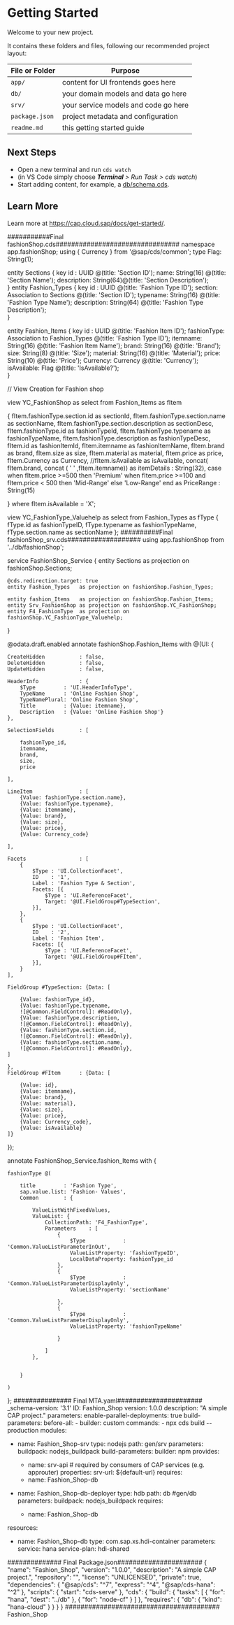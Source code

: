 # Getting Started

Welcome to your new project.

It contains these folders and files, following our recommended project layout:

File or Folder | Purpose
---------|----------
`app/` | content for UI frontends goes here
`db/` | your domain models and data go here
`srv/` | your service models and code go here
`package.json` | project metadata and configuration
`readme.md` | this getting started guide


## Next Steps

- Open a new terminal and run `cds watch` 
- (in VS Code simply choose _**Terminal** > Run Task > cds watch_)
- Start adding content, for example, a [db/schema.cds](db/schema.cds).


## Learn More

Learn more at https://cap.cloud.sap/docs/get-started/.


###########Final fashionShop.cds################################
namespace app.fashionShop;
using { Currency } from '@sap/cds/common';
type Flag: String(1);

entity Sections {
    key id : UUID @(title: 'Section ID');
        name: String(16) @(title: 'Section Name');
        description: String(64)@(title: 'Section Description');   
                }
entity Fashion_Types {
    key id : UUID @(title: 'Fashion Type ID');
        section: Association to Sections @(title: 'Section ID');
        typename: String(16) @(title: 'Fashion Type Name');
        description: String(64) @(title: 'Fashion Type Description');   
                      }

entity Fashion_Items {
    key id : UUID @(title: 'Fashion Item ID');
        fashionType: Association to Fashion_Types @(title: 'Fashion Type ID');
        itemname: String(16) @(title: 'Fashion Item Name');
        brand: String(16) @(title: 'Brand');
        size:  String(8) @(title: 'Size');
        material: String(16) @(title: 'Material');
        price: String(10) @(title: 'Price');
        Currency: Currency @(title: 'Currency');
        isAvailable: Flag @(title: 'IsAvailable?');         
                    }

// View Creation for Fashion shop

view YC_FashionShop as select from Fashion_Items as fItem

{
   fItem.fashionType.section.id as sectionId,
   fItem.fashionType.section.name as sectionName,
   fItem.fashionType.section.description as sectionDesc,
   fItem.fashionType.id as fashionTypeId,
   fItem.fashionType.typename as fashionTypeName,
   fItem.fashionType.description as fashionTypeDesc,
   fItem.id as fashionItemId,
   fItem.itemname as fashionItemName,
   fItem.brand as brand,
   fItem.size as size,
   fItem.material as material,
   fItem.price as price,
   fItem.Currency as Currency,
   //fItem.isAvailable as isAvailable,
   concat( fItem.brand, concat ( ' ' ,fItem.itemname)) as itemDetails : String(32),
   case 
       when fItem.price >=500 then 'Premium'
       when fItem.price >=100 and fItem.price < 500 then 'Mid-Range'
       else 'Low-Range'
       end as PriceRange : String(15)

} where fItem.isAvailable = 'X';

view YC_FashionType_Valuehelp as select from Fashion_Types as fType
{
    fType.id as fashionTypeID,
    fType.typename as fashionTypeName,
    fType.section.name as sectionName
};
##########Final fashionShop_srv.cds###################
using app.fashionShop from '../db/fashionShop';

service FashionShop_Service {
    entity Sections        as projection on fashionShop.Sections;

    @cds.redirection.target: true
    entity Fashion_Types   as projection on fashionShop.Fashion_Types;

    entity fashion_Items   as projection on fashionShop.Fashion_Items;
    entity Srv_FashionShop as projection on fashionShop.YC_FashionShop;
    entity F4_FashionType  as projection on fashionShop.YC_FashionType_Valuehelp;
}

@odata.draft.enabled
annotate fashionShop.Fashion_Items with @(UI: {

    CreateHidden           : false,
    DeleteHidden           : false,
    UpdateHidden           : false,

    HeaderInfo             : {
        $Type         : 'UI.HeaderInfoType',
        TypeName      : 'Online Fashion Shop',
        TypeNamePlural: 'Online Fashion Shop',
        Title         : {Value: itemname},
        Description   : {Value: 'Online Fashion Shop'}
    },

    SelectionFields        : [

        fashionType_id,
        itemname,
        brand,
        size,
        price

    ],

    LineItem               : [
        {Value: fashionType.section.name},
        {Value: fashionType.typename},
        {Value: itemname},
        {Value: brand},
        {Value: size},
        {Value: price},
        {Value: Currency_code}

    ],

    Facets                 : [
        {
            $Type : 'UI.CollectionFacet',
            ID    : '1',
            Label : 'Fashion Type & Section',
            Facets: [{
                $Type : 'UI.ReferenceFacet',
                Target: '@UI.FieldGroup#TypeSection',
            }],
        },
        {
            $Type : 'UI.CollectionFacet',
            ID    : '2',
            Label : 'Fashion Item',
            Facets: [{
                $Type : 'UI.ReferenceFacet',
                Target: '@UI.FieldGroup#FItem',
            }],
        }
    ],

    FieldGroup #TypeSection: {Data: [

        {Value: fashionType_id},
        {Value: fashionType.typename,
        ![@Common.FieldControl]: #ReadOnly},
        {Value: fashionType.description,
        ![@Common.FieldControl]: #ReadOnly},
        {Value: fashionType.section.id,
        ![@Common.FieldControl]: #ReadOnly},
        {Value: fashionType.section.name,
        ![@Common.FieldControl]: #ReadOnly},
    ]

    },
    FieldGroup #FItem      : {Data: [

        {Value: id},
        {Value: itemname},
        {Value: brand},
        {Value: material},
        {Value: size},
        {Value: price},
        {Value: Currency_code},
        {Value: isAvailable}
    ]}
});

annotate FashionShop_Service.fashion_Items with {

    fashionType @(

        title         : 'Fashion Type',
        sap.value.list: 'Fashion- Values',
        Common        : {

            ValueListWithFixedValues,
            ValueList: {
                CollectionPath: 'F4_FashionType',
                Parameters    : [
                    {
                        $Type            : 'Common.ValueListParameterInOut',
                        ValueListProperty: 'fashionTypeID',
                        LocalDataProperty: fashionType_id
                    },
                    {
                        $Type            : 'Common.ValueListParameterDisplayOnly',
                        ValueListProperty: 'sectionName'

                    },
                    {
                        $Type            : 'Common.ValueListParameterDisplayOnly',
                        ValueListProperty: 'fashionTypeName'

                    }

                ]
            },


        }

    )

};
############### Final MTA.yaml######################
_schema-version: '3.1'
ID: Fashion_Shop
version: 1.0.0
description: "A simple CAP project."
parameters:
  enable-parallel-deployments: true
build-parameters:
  before-all:
    - builder: custom
      commands:
        - npx cds build --production
modules:
  - name: Fashion_Shop-srv
    type: nodejs
    path: gen/srv
    parameters:
      buildpack: nodejs_buildpack
    build-parameters:
      builder: npm
    provides:
      - name: srv-api # required by consumers of CAP services (e.g. approuter)
        properties:
          srv-url: ${default-url}
    requires:
      - name: Fashion_Shop-db

  - name: Fashion_Shop-db-deployer
    type: hdb
    path: db #gen/db
    parameters:
      buildpack: nodejs_buildpack
    requires:
      - name: Fashion_Shop-db

resources:
  - name: Fashion_Shop-db
    type: com.sap.xs.hdi-container
    parameters:
      service: hana
      service-plan: hdi-shared

############## Final Package.json######################
{
  "name": "Fashion_Shop",
  "version": "1.0.0",
  "description": "A simple CAP project.",
  "repository": "<Add your repository here>",
  "license": "UNLICENSED",
  "private": true,
  "dependencies": {
    "@sap/cds": "^7",
    "express": "^4",
    "@sap/cds-hana": "^2"
  },
  "scripts": {
    "start": "cds-serve"
  },
  "cds": {
    "build": {
      "tasks": [
        {
          "for": "hana",
          "dest": "../db"
        },
        {
          "for": "node-cf"
        }
      ]
    },
    "requires": {
      "db": {
        "kind": "hana-cloud"
      }
    }
  }
}
######################################## Fashion_Shop
